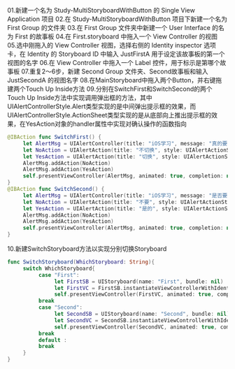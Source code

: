 01.新建一个名为 Study-MultiStoryboardWithButton 的 Single View Application 项目
02.在 Study-MultiStoryboardWithButton 项目下新建一个名为 First Group 的文件夹
03.在 First Group 文件夹中新建一个 User Interface 的名为 First 的故事板
04.在 First.storyboard 中拖入一个 View Controller 的视图
05.选中刚拖入的 View Controller 视图，选择右侧的 Identity inspector 选项卡，在 Identity 的 Storyboard ID 中输入 JustFirstA 用于设定该故事板的第一个视图的名字
06.在 View Controller 中拖入一个 Label 控件，用于标示是第哪个故事板
07.重复2～6步，新建 Second Group 文件夹、Second故事板和输入 JustSecondA 的视图名字
08.在MainStoryboard中拖入两个Button，并右键拖建两个Touch Up Inside方法
09.分别在SwitchFirst和SwitchSecond的两个Touch Up Inside方法中实现调用弹出框的方法，其中UIAlertControllerStyle.Alert类型实现的是中间弹出提示框的效果，而UIAlertControllerStyle.ActionSheet类型实现的是从底部向上推出提示框的效果，在YesAction对象的handler属性中实现对确认操作的函数指向

```Swift
@IBAction func SwitchFirst() {
     let AlertMsg = UIAlertController(title: "iOS学习", message: "真的要切换到 First 故事板么？", preferredStyle: UIAlertControllerStyle.Alert)
     let NoAction = UIAlertAction(title: "不切换", style: UIAlertActionStyle.Cancel, handler: nil)
     let YesAction = UIAlertAction(title: "切换", style: UIAlertActionStyle.Default, handler:  {(alertAction: UIAlertAction) -> () in self.SwitchStoryboard("First")})
     AlertMsg.addAction(NoAction)
     AlertMsg.addAction(YesAction)
     self.presentViewController(AlertMsg, animated: true, completion: nil)
}
@IBAction func SwitchSecond() {
     let AlertMsg = UIAlertController(title: "iOS学习", message: "是否要切换到 Second 故事板？", preferredStyle: UIAlertControllerStyle.ActionSheet)
     let NoAction = UIAlertAction(title: "不要", style: UIAlertActionStyle.Cancel, handler: nil)
     let YesAction = UIAlertAction(title: "是的", style: UIAlertActionStyle.Default, handler: {(alertAction: UIAlertAction) -> () in self.SwitchStoryboard("Second")})
     AlertMsg.addAction(NoAction)
     AlertMsg.addAction(YesAction)
     self.presentViewController(AlertMsg, animated: true, completion: nil)
}
```
10.新建SwitchStoryboard方法以实现分别切换Storyboard
```Swift
func SwitchStoryboard(WhichStoryboard: String){
     switch WhichStoryboard{
          case "First":
               let FirstSB = UIStoryboard(name: "First", bundle: nil)
               let FirstVC = FirstSB.instantiateViewControllerWithIdentifier("JustFirstA")
               self.presentViewController(FirstVC, animated: true, completion: nil)
          break
          case "Second":
               let SecondSB = UIStoryboard(name: "Second", bundle: nil)
               let SecondVC = SecondSB.instantiateViewControllerWithIdentifier("JustSecondA")
               self.presentViewController(SecondVC, animated: true, completion: nil)
          break
          default :
          break
     }
}
```
